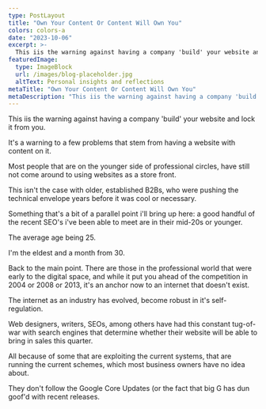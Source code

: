 ```yaml
---
type: PostLayout
title: "Own Your Content Or Content Will Own You"
colors: colors-a
date: "2023-10-06"
excerpt: >-
  This iis the warning against having a company 'build' your website and lock it from you....
featuredImage:
  type: ImageBlock
  url: /images/blog-placeholder.jpg
  altText: Personal insights and reflections
metaTitle: "Own Your Content Or Content Will Own You"
metaDescription: "This iis the warning against having a company 'build' your website and lock it from you...."
---
```

This iis the warning against having a company 'build' your website and lock it from you.

It's a warning to a few problems that stem from having a website with content on it.

Most people that are on the younger side of professional circles, have still not come around to using websites as a store front.

This isn't the case with older, established B2Bs, who were pushing the technical envelope years before it was cool or necessary.

Something that's a bit of a parallel point i'll bring up here: a good handful of the recent SEO's i've been able to meet are in their mid-20s or younger.

The average age being 25.

I'm the eldest and a month from 30.

Back to the main point. There are those in the professional world that were early to the digital space, and while it put you ahead of the competition in 2004 or 2008 or 2013, it's an anchor now to an internet that doesn't exist.

The internet as an industry has evolved, become robust in it's self-regulation.

Web designers, writers, SEOs, among others have had this constant tug-of-war with search engines that determine whether their website will be able to bring in sales this quarter.

All because of some that are exploiting the current systems, that are running the current schemes, which most business owners have no idea about.

They don't follow the Google Core Updates (or the fact that big G has dun goof'd with recent releases.